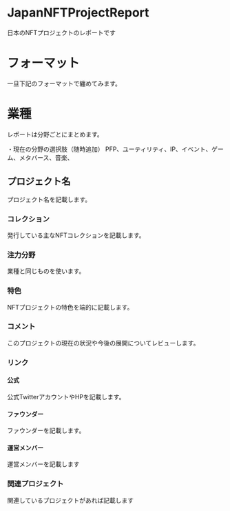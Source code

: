 # JapanNFTProjectReport
日本のNFTプロジェクトのレポートです

# フォーマット
一旦下記のフォーマットで纏めてみます。

# 業種
レポートは分野ごとにまとめます。

・現在の分野の選択肢（随時追加）
PFP、ユーティリティ、IP、イベント、ゲーム、メタバース、音楽、
## プロジェクト名
プロジェクト名を記載します。

### コレクション
発行している主なNFTコレクションを記載します。

### 注力分野
業種と同じものを使います。

### 特色
NFTプロジェクトの特色を端的に記載します。

### コメント
このプロジェクトの現在の状況や今後の展開についてレビューします。

### リンク

#### 公式
公式TwitterアカウントやHPを記載します。

#### ファウンダー
ファウンダーを記載します。

#### 運営メンバー
運営メンバーを記載します

### 関連プロジェクト
関連しているプロジェクトがあれば記載します

